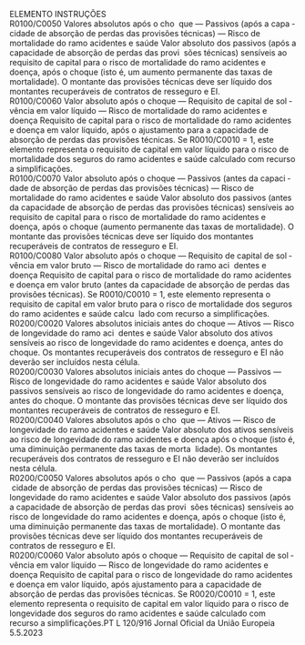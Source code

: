  
ELEMENTO  INSTRUÇÕES  
R0100/C0050  Valores absolutos após o cho ­
que — Passivos (após a capa ­
cidade de absorção de perdas 
das provisões técnicas) — 
Risco de mortalidade do ramo 
acidentes e saúde  Valor absoluto dos passivos (após a capacidade de absorção de perdas das provi ­
sões técnicas) sensíveis ao requisito de capital para o risco de mortalidade do 
ramo acidentes e doença, após o choque (isto é, um aumento permanente das 
taxas de mortalidade). 
O montante das provisões técnicas deve ser líquido dos montantes recuperáveis de 
contratos de resseguro e EI.  
R0100/C0060  Valor absoluto após o choque 
— Requisito de capital de sol ­
vência em valor líquido — 
Risco de mortalidade do ramo 
acidentes e doença  Requisito de capital para o risco de mortalidade do ramo acidentes e doença em 
valor líquido, após o ajustamento para a capacidade de absorção de perdas das 
provisões técnicas. 
Se R0010/C0010 = 1, este elemento representa o requisito de capital em valor 
líquido para o risco de mortalidade dos seguros do ramo acidentes e saúde 
calculado com recurso a simplificações.  
R0100/C0070  Valor absoluto após o choque 
— Passivos (antes da capaci ­
dade de absorção de perdas 
das provisões técnicas) — 
Risco de mortalidade do ramo 
acidentes e saúde  Valor absoluto dos passivos (antes da capacidade de absorção de perdas das 
provisões técnicas) sensíveis ao requisito de capital para o risco de mortalidade 
do ramo acidentes e doença, após o choque (aumento permanente das taxas de 
mortalidade). 
O montante das provisões técnicas deve ser líquido dos montantes recuperáveis de 
contratos de resseguro e EI.  
R0100/C0080  Valor absoluto após o choque 
— Requisito de capital de sol ­
vência em valor bruto — Risco 
de mortalidade do ramo aci ­
dentes e doença  Requisito de capital para o risco de mortalidade do ramo acidentes e doença em 
valor bruto (antes da capacidade de absorção de perdas das provisões técnicas). 
Se R0010/C0010 = 1, este elemento representa o requisito de capital em valor 
bruto para o risco de mortalidade dos seguros do ramo acidentes e saúde calcu ­
lado com recurso a simplificações.  
R0200/C0020  Valores absolutos iniciais antes 
do choque — Ativos — Risco 
de longevidade do ramo aci ­
dentes e saúde  Valor absoluto dos ativos sensíveis ao risco de longevidade do ramo acidentes e 
doença, antes do choque. 
Os montantes recuperáveis dos contratos de resseguro e EI não deverão ser 
incluídos nesta célula.  
R0200/C0030  Valores absolutos iniciais antes 
do choque — Passivos — 
Risco de longevidade do ramo 
acidentes e saúde  Valor absoluto dos passivos sensíveis ao risco de longevidade do ramo acidentes e 
doença, antes do choque. 
O montante das provisões técnicas deve ser líquido dos montantes recuperáveis de 
contratos de resseguro e EI.  
R0200/C0040  Valores absolutos após o cho ­
que — Ativos — Risco de 
longevidade do ramo acidentes 
e saúde  Valor absoluto dos ativos sensíveis ao risco de longevidade do ramo acidentes e 
doença após o choque (isto é, uma diminuição permanente das taxas de morta ­
lidade). 
Os montantes recuperáveis dos contratos de resseguro e EI não deverão ser 
incluídos nesta célula.  
R0200/C0050  Valores absolutos após o cho ­
que — Passivos (após a capa ­
cidade de absorção de perdas 
das provisões técnicas) — 
Risco de longevidade do ramo 
acidentes e saúde  Valor absoluto dos passivos (após a capacidade de absorção de perdas das provi ­
sões técnicas) sensíveis ao risco de longevidade do ramo acidentes e doença, após 
o choque (isto é, uma diminuição permanente das taxas de mortalidade). 
O montante das provisões técnicas deve ser líquido dos montantes recuperáveis de 
contratos de resseguro e EI.  
R0200/C0060  Valor absoluto após o choque 
— Requisito de capital de sol ­
vência em valor líquido — 
Risco de longevidade do ramo 
acidentes e doença  Requisito de capital para o risco de longevidade do ramo acidentes e doença em 
valor líquido, após ajustamento para a capacidade de absorção de perdas das 
provisões técnicas. 
Se R0020/C0010 = 1, este elemento representa o requisito de capital em valor 
líquido para o risco de longevidade dos seguros do ramo acidentes e saúde 
calculado com recurso a simplificações.PT  L 120/916 Jornal Oficial da União Europeia 5.5.2023